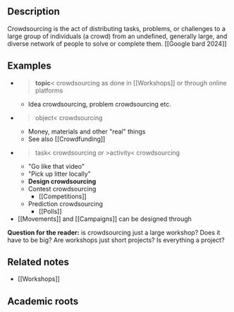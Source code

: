 
## Description
Crowdsourcing is the act of distributing tasks, problems, or challenges to a large group of individuals (a crowd) from an undefined, generally large, and diverse network of people to solve or complete them. [[Google bard 2024]] 

## Examples 
- >**topic**< crowdsourcing as done in [[Workshops]] or through online platforms
	- Idea crowdsourcing, problem crowdsourcing etc.
- >object< crowdsourcing 
	- Money, materials and other "real" things
	- See also [[Crowdfunding]]
- >task< crowdsourcing or >activity< crowdsourcing
	- "Go like that video"
	- "Pick up litter locally" 
	- **Design crowdsourcing**
	- Contest crowdsourcing
		- [[Competitions]]
	- Prediction crowdsourcing 
		- [[Polls]]
- [[Movements]] and [[Campaigns]]  can be designed through 

**Question for the reader:** is crowdsourcing just a large workshop? Does it have to be big? Are workshops just short projects? Is everything a project? 

## Related notes 
- [[Workshops]] 


## Academic roots
